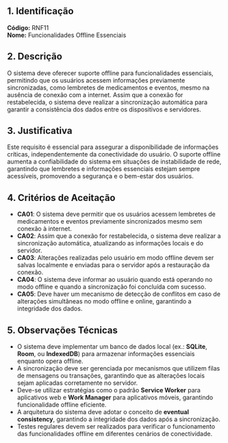 ## 1. Identificação  
**Código:** RNF11  
**Nome:** Funcionalidades Offline Essenciais  

## 2. Descrição  
O sistema deve oferecer suporte offline para funcionalidades essenciais, permitindo que os usuários acessem informações previamente sincronizadas, como lembretes de medicamentos e eventos, mesmo na ausência de conexão com a internet. Assim que a conexão for restabelecida, o sistema deve realizar a sincronização automática para garantir a consistência dos dados entre os dispositivos e servidores.  

## 3. Justificativa  
Este requisito é essencial para assegurar a disponibilidade de informações críticas, independentemente da conectividade do usuário. O suporte offline aumenta a confiabilidade do sistema em situações de instabilidade de rede, garantindo que lembretes e informações essenciais estejam sempre acessíveis, promovendo a segurança e o bem-estar dos usuários.  

## 4. Critérios de Aceitação  
- **CA01**: O sistema deve permitir que os usuários acessem lembretes de medicamentos e eventos previamente sincronizados mesmo sem conexão à internet.  
- **CA02**: Assim que a conexão for restabelecida, o sistema deve realizar a sincronização automática, atualizando as informações locais e do servidor.  
- **CA03**: Alterações realizadas pelo usuário em modo offline devem ser salvas localmente e enviadas para o servidor após a restauração da conexão.  
- **CA04**: O sistema deve informar ao usuário quando está operando no modo offline e quando a sincronização foi concluída com sucesso.  
- **CA05**: Deve haver um mecanismo de detecção de conflitos em caso de alterações simultâneas no modo offline e online, garantindo a integridade dos dados.  

## 5. Observações Técnicas  
- O sistema deve implementar um banco de dados local (ex.: **SQLite**, **Room**, ou **IndexedDB**) para armazenar informações essenciais enquanto opera offline.  
- A sincronização deve ser gerenciada por mecanismos que utilizem filas de mensagens ou transações, garantindo que as alterações locais sejam aplicadas corretamente no servidor.  
- Deve-se utilizar estratégias como o padrão **Service Worker** para aplicativos web e **Work Manager** para aplicativos móveis, garantindo funcionalidade offline eficiente.  
- A arquitetura do sistema deve adotar o conceito de **eventual consistency**, garantindo a integridade dos dados após a sincronização.  
- Testes regulares devem ser realizados para verificar o funcionamento das funcionalidades offline em diferentes cenários de conectividade.  
